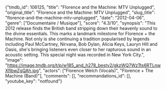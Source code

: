 {"tmdb_id": 106125, "title": "Florence and the Machine: MTV Unplugged", "original_title": "Florence and the Machine: MTV Unplugged", "slug_title": "florence-and-the-machine-mtv-unplugged", "date": "2012-04-06", "genre": ["Documentaire / Musique"], "score": "4.3/10", "synopsis": "This 2012 release finds the British band stripping down their heavenly sound to the divine essentials. This marks a landmark milestone for Florence + the Machine. Not only is she continuing a tradition popularised by legends including Paul McCartney, Nirvana, Bob Dylan, Alicia Keys, Lauryn Hill and Oasis, she's bringing listeners even closer to her rapturous sound in an acoustic setting. This special night was recorded in New York City.", "image": "https://image.tmdb.org/t/p/w185_and_h278_bestv2/gkzWQ7WzTts6RTLnwXfIbwZgQAh.jpg", "actors": ["Florence Welch (Vocals)", "Florence + The Machine (Band)"], "comments": [], "recommandations_id": [], "youtube_key": "notfound"}